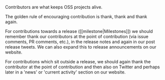 Contributors are what keeps OSS projects alive.

The golden rule of encouraging contribution is thank, thank and thank again.

For contributions towards a release ([[milestone|Milestones]]) we should remember thank our contributors at the point of contribution (via issue comments, PR comments, etc.), in the release notes and again in our post release tweets. We can also expand this to release announcements on our website.

For contributions which sit outside a release, we should again thank the contributor at the point of contribution and then also on Twitter and perhaps later in a 'news' or 'current activity' section on our website.